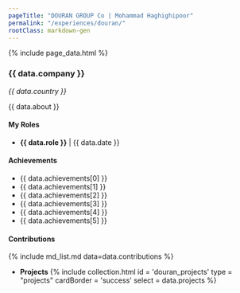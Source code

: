 ```yaml
---
pageTitle: "DOURAN GROUP Co | Mohammad Haghighipoor" 
permalink: "/experiences/douran/"
rootClass: markdown-gen
---
```


{% include page_data.html %}

### {{ data.company }}
_{{ data.country }}_

{{ data.about }}

#### My Roles
- **{{ data.role }}** &#124; {{ data.date }}

#### Achievements
- {{ data.achievements[0] }}
- {{ data.achievements[1] }}
- {{ data.achievements[2] }}
- {{ data.achievements[3] }}
- {{ data.achievements[4] }}
- {{ data.achievements[5] }}

#### Contributions
{% include md_list.md data=data.contributions %}

- **Projects**
{% include collection.html 
        id = 'douran_projects'
        type = "projects"
        cardBorder = 'success'
        select = data.projects
    %}
